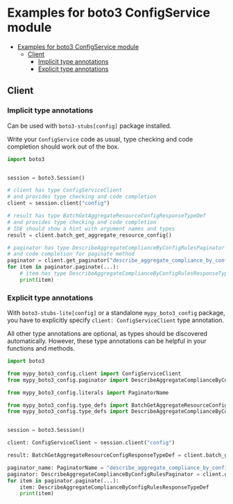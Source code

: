 <a id="examples-for-boto3-configservice-module"></a>

# Examples for boto3 ConfigService module

- [Examples for boto3 ConfigService module](#examples-for-boto3-configservice-module)
  - [Client](#client)
    - [Implicit type annotations](#implicit-type-annotations)
    - [Explicit type annotations](#explicit-type-annotations)

<a id="client"></a>

## Client

<a id="implicit-type-annotations"></a>

### Implicit type annotations

Can be used with `boto3-stubs[config]` package installed.

Write your `ConfigService` code as usual, type checking and code completion
should work out of the box.

```python
import boto3


session = boto3.Session()

# client has type ConfigServiceClient
# and provides type checking and code completion
client = session.client("config")

# result has type BatchGetAggregateResourceConfigResponseTypeDef
# and provides type checking and code completion
# IDE should show a hint with argument names and types
result = client.batch_get_aggregate_resource_config()

# paginator has type DescribeAggregateComplianceByConfigRulesPaginator and provides type checking
# and code completion for paginate method
paginator = client.get_paginator("describe_aggregate_compliance_by_config_rules")
for item in paginator.paginate(...):
    # item has type DescribeAggregateComplianceByConfigRulesResponseTypeDef
    print(item)
```

<a id="explicit-type-annotations"></a>

### Explicit type annotations

With `boto3-stubs-lite[config]` or a standalone `mypy_boto3_config` package,
you have to explicitly specify `client: ConfigServiceClient` type annotation.

All other type annotations are optional, as types should be discovered
automatically. However, these type annotations can be helpful in your functions
and methods.

```python
import boto3

from mypy_boto3_config.client import ConfigServiceClient
from mypy_boto3_config.paginator import DescribeAggregateComplianceByConfigRulesPaginator

from mypy_boto3_config.literals import PaginatorName

from mypy_boto3_config.type_defs import BatchGetAggregateResourceConfigResponseTypeDef
from mypy_boto3_config.type_defs import DescribeAggregateComplianceByConfigRulesResponseTypeDef


session = boto3.Session()

client: ConfigServiceClient = session.client("config")

result: BatchGetAggregateResourceConfigResponseTypeDef = client.batch_get_aggregate_resource_config()

paginator_name: PaginatorName = "describe_aggregate_compliance_by_config_rules"
paginator: DescribeAggregateComplianceByConfigRulesPaginator = client.get_paginator(paginator_name)
for item in paginator.paginate(...):
    item: DescribeAggregateComplianceByConfigRulesResponseTypeDef
    print(item)
```
